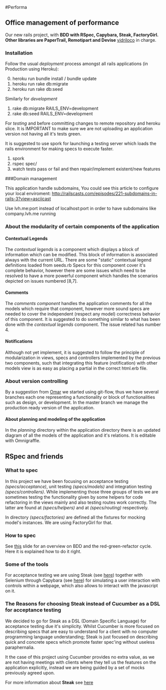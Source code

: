 #Performa
## Office management of performance
  Our new rails project, with **BDD with RSpec, Capybara, Steak, FactoryGirl. Other libraries are PaperTrail, Remotipart and Devise**
	[vidriloco](https://github.com/vidriloco) in charge.

### Installation
Follow the usual *deployment* process amongst all rails applications (in Production using Heroku):

0. heroku run bundle install / bundle update
1. heroku run rake db:migrate 
2. heroku run rake db:seed

Similarly for *development* 

1. rake db:migrate RAILS_ENV=development
2. rake db:seed RAILS_ENV=development

For *testing* and before committing changes to remote repository and heroku slice. It is IMPORTANT to make sure we are not uploading an application version not having all it's tests green.

It is suggested to use spork for launching a testing server which loads the rails environment for making specs to execute faster.

1. spork
2. rspec spec/
3. watch tests pass or fail and then repair/implement existent/new features


###Domain management

This application handle subdomains, You  could  see this article  to configure  your local  enviroment:
http://railscasts.com/episodes/221-subdomains-in-rails-3?view=asciicast

Use  lvh.me:port   instead of  localhost:port in order  to  have  subdomains  like  company.lvh.me  running 



### About the modularity of certain components of the application

#### Contextual Legends

The *contextual legends* is a component which displays a block of information which can be modified. This block of information is associated always with the current URL. There are some "static" contextual legend definitions loaded from seeds.rb
Specs for this component cover it's complete behavior, however there are some issues which need to be resolved to have a more powerful component which handles the scenarios depicted on issues numbered [8,7]. 

#### Comments

The *comments component* handles the application comments for all the models which require that component, however more sound specs are needed to cover the independent (respect any model) correctness behavior of this component. It is suggested to do something similar to what has been done with the *contextual legends* component. The issue related has number 4. 

#### Notifications

Although not yet implement, it is suggested to follow the principle of modularization in views, specs and controllers implemented by the previous two components, such that integrating this feature (notification) with other models view is as easy as placing a partial in the correct html.erb file. 

### About version controlling

By a suggestion from [Omar](https://github.com/ovargas27) we started using git-flow, thus we have several branches each one representing a functionality or block of functionalities such as design, or development. In the master branch we manage the production ready version of the application. 

#### About planning and modeling of the application 

In the *planning* directory within the application directory there is an updated diagram of all the models of the application
and it's relations. It is editable with Omnigraffle.
   
## RSpec and friends

### What to spec

In this project we have been focusing on acceptance testing *(specs/acceptance)*, unit testing *(specs/models)* and integration testing *(specs/controllers)*. While implementing those three groups of tests we are sometimes testing the functionality given by some helpers for code refactoring in the views mainly and also testing routes work correctly. The latter are found at *(specs/helpers)* and at *(specs/routing)* respectively.

In directory *(specs/factories)* are defined all the fixtures for mocking model's instances. We are using FactoryGirl for that.

### How to spec

See [this](http://www.slideshare.net/drmanitoba/behaviour-driven-development-with-cucumber-rspec-and-shoulda) slide for an overview on BDD and the red-green-refactor cycle. Here it is explained how to do it right. 

### Some of the tools

For acceptance testing we are using Steak (see [here](https://github.com/cavalle/steak)) together with Selenium through Capybara (see [here](https://github.com/jnicklas/capybara)) for simulating a user interaction with controls within a webpage, which also allows to interact with the javascript on it.

### The Reasons for choosing Steak instead of Cucumber as a DSL for acceptance testing

We decided to go for Steak as a DSL (Domain Specific Language) for acceptance testing due it's simplicity. Whilst Cucumber is more focused on describing specs that are easy to understand for a client with no computer programming language understanding; Steak is just focused on describing quick and concrete specs which promote faster spec'ing without useless paraphernalia. 

It the case of this project using Cucumber provides no extra value, as we are not having meetings with clients where they tell us the features on the application explicitly, instead we are being guided by a set of mocks previously agreed upon.

For more information about **Steak** see [here](http://jeffkreeftmeijer.com/2010/steak-because-cucumber-is-for-vegetarians/)
